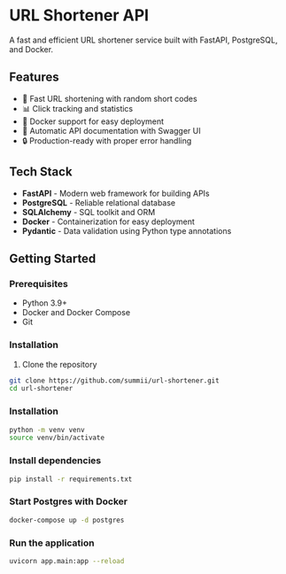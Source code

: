# URL Shortener API

A fast and efficient URL shortener service built with FastAPI, PostgreSQL, and Docker.

## Features

- 🚀 Fast URL shortening with random short codes
- 📊 Click tracking and statistics
- 🐳 Docker support for easy deployment
- 📝 Automatic API documentation with Swagger UI
- 🔒 Production-ready with proper error handling

## Tech Stack

- **FastAPI** - Modern web framework for building APIs
- **PostgreSQL** - Reliable relational database
- **SQLAlchemy** - SQL toolkit and ORM
- **Docker** - Containerization for easy deployment
- **Pydantic** - Data validation using Python type annotations

## Getting Started

### Prerequisites

- Python 3.9+
- Docker and Docker Compose
- Git

### Installation

1. Clone the repository
```bash
git clone https://github.com/summii/url-shortener.git
cd url-shortener
```

### Installation
```bash
python -m venv venv
source venv/bin/activate  
```

### Install dependencies
```bash
pip install -r requirements.txt
```

### Start Postgres with Docker
```bash
docker-compose up -d postgres
```

### Run the application
```bash
uvicorn app.main:app --reload
```